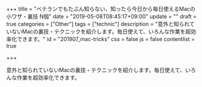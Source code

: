 +++
title = "ベテランでもたぶん知らない、知ったら今日から毎日使えるMacの小ワザ・裏技 N個"
date = "2019-05-08T08:45:17+09:00"
update = ""
draft = true
categories = ["Other"]
tags = ["technic"]
description = "意外と知られていないMacの裏技・テクニックを紹介します。毎日使えて、いろんな作業を超効率化できます。"
id = "201907_mac-tricks"
css = false
js = false
contentlist = true

+++

意外と知られていないMacの裏技・テクニックを紹介します。毎日使えて、いろんな作業を超効率化できます。

# 
